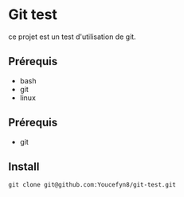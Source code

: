 # Git test

ce projet est un test d'utilisation de git.

## Prérequis 

- bash
- git
- linux

## Prérequis

- git

## Install 

    git clone git@github.com:Youcefyn8/git-test.git
